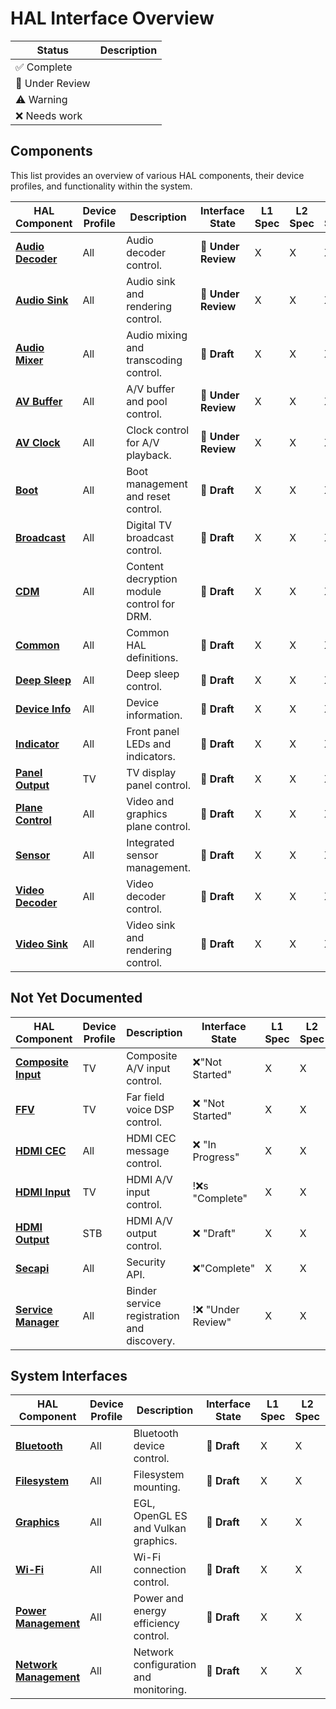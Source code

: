 # HAL Interface Overview

| Status | Description |
| ------- | ------| 
|✅ <span class="inline-success">Complete</span>|
|📝 <span class="inline-draft">Under Review</span>|
|⚠️ <span class="inline-warning">Warning</span>|
|❌ <span class="inline-danger">Needs work</span>|

## Components

This list provides an overview of various HAL components, their device profiles, and functionality within the system.

| HAL Component       | Device Profile | Description                                | Interface State | L1 Spec | L2 Spec | L3 Spec|
| ------------------- | -------------- | ------------------------------------------ | ------ | ---|---|---|
| [**Audio Decoder**](../halif/audio_decoder/current/audio_decoder.md)   | All            | Audio decoder control.                     | **📝 Under Review** | X | X | X |
| [**Audio Sink**](../halif/audio_sink/current/audio_sink.md)      | All            | Audio sink and rendering control.          | **📝 Under Review** | X | X | X |
| [**Audio Mixer**](../halif/audio_mixer/current/intro.md)     | All            | Audio mixing and transcoding control.      | **📝 Draft** | X | X | X |
| [**AV Buffer**](../halif/av_buffer/current/intro.md)       | All            | A/V buffer and pool control.               | **📝 Under Review** | X | X | X |
| [**AV Clock**](../halif/av_clock/current/intro.md)        | All            | Clock control for A/V playback.            | **📝 Under Review** | X | X | X |
| [**Boot**](../halif/boot/current/intro.md)            | All            | Boot management and reset control.         | **📝 Draft** | X | X | X |
| [**Broadcast**](../halif/broadcast/current/intro.md)       | All            | Digital TV broadcast control.             | **📝 Draft** | X | X | X |
| [**CDM**](../halif/cdm/current/intro.md)             | All            | Content decryption module control for DRM. | **📝 Draft** | X | X | X |
| [**Common**](../halif/common/current/intro.md)          | All            | Common HAL definitions.                    | **📝 Draft** | X | X | X |
| [**Deep Sleep**](../halif/deep_sleep/current/intro.md)      | All            | Deep sleep control.                        | **📝 Draft** | X | X | X |
| [**Device Info**](../halif/device_info/current/intro.md)     | All            | Device information.                        | **📝 Draft** | X | X | X |
| [**Indicator**](../halif/indicator/current/intro.md)       | All            | Front panel LEDs and indicators.           | **📝 Draft** | X | X | X |
| [**Panel Output**](../halif/panel_output/current/intro.md)    | TV             | TV display panel control.                  | **📝 Draft** | X | X | X |
| [**Plane Control**](../halif/plane_control/current/intro.md)   | All            | Video and graphics plane control.          | **📝 Draft** | X | X | X |
| [**Sensor**](../halif/sensor/current/intro.md)          | All            | Integrated sensor management.              | **📝 Draft** | X | X | X |
| [**Video Decoder**](../halif/video_decoder/current/intro.md)   | All            | Video decoder control.                     | **📝 Draft** | X | X | X |
| [**Video Sink**](../halif/video_sink/current/intro.md)      | All            | Video sink and rendering control.          | **📝 Draft** | X | X | X |


## Not Yet Documented

| HAL Component       | Device Profile | Description                                | Interface State | L1 Spec | L2 Spec | L3 Spec|
| ------------------- | -------------- | ------------------------------------------ | ------ | ---|---|---|
| [**Composite Input**](../halif/composite_input/current/intro.md) | TV             | Composite A/V input control.               |  ❌"Not Started" | X | X| X|
| [**FFV**](../halif/ffv/current/intro.md)             | TV             | Far field voice DSP control.               | ❌ "Not Started" | X | X| X|
| [**HDMI CEC**](../halif/cec/current/intro.md)        | All            | HDMI CEC message control.                  | ❌ "In Progress" | X | X| X|
| [**HDMI Input**](../halif/hdmi_input/current/intro.md)      | TV             | HDMI A/V input control.                    | !❌s "Complete" | X | X| X|
| [**HDMI Output**](../halif/hdmi_output/current/intro.md)     | STB            | HDMI A/V output control.                   | ❌ "Draft" | X | X| X|
| [**Secapi**](../halif/secapi/current/intro.md)          | All            | Security API.                              | ❌"Complete" | X | X| X|
| [**Service Manager**](../halif/service_manager/current/intro.md) | All            | Binder service registration and discovery. | !❌ "Under Review" | X | X| X|

## System Interfaces

| HAL Component       | Device Profile | Description                                | Interface State | L1 Spec | L2 Spec | L3 Spec|
| ------------------- | -------------- | ------------------------------------------ | ------ | ---|---|---|
| [**Bluetooth**](../vsi/bluetooth/current/intro.md)       | All            | Bluetooth device control.                  | **📝 Draft** | X | X | X |
| [**Filesystem**](../vsi/filesystem/current/intro.md)      | All            | Filesystem mounting.                       | **📝 Draft** | X | X | X |
| [**Graphics**](../vsi/graphics/current/intro.md)        | All            | EGL, OpenGL ES and Vulkan graphics.        | **📝 Draft** | X | X | X |
| [**Wi-Fi**](../vsi/wifi/current/intro.md)           | All            | Wi-Fi connection control.                  | **📝 Draft** | X | X | X |
| [**Power Management**](../vsi/power_management/current/intro.md) | All | Power and energy efficiency control. | **📝 Draft** | X | X | X |
| [**Network Management**](../vsi/network_management/current/intro.md) | All | Network configuration and monitoring. | **📝 Draft** | X | X | X |



